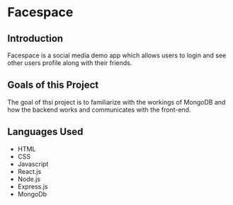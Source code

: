 # Facespace

## Introduction

Facespace is a social media demo app which allows users to login and see other users profile along with their friends. 

## Goals of this Project

The goal of thsi project is to familiarize with the workings of MongoDB and how the backend works and communicates with the front-end. 

## Languages Used

- HTML
- CSS
- Javascript
- React.js
- Node.js
- Express.js
- MongoDb

